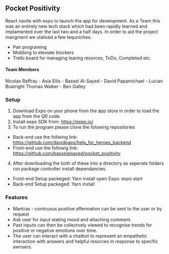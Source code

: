 ## Pocket Positivity

React navite with expo to launch the app for development.
As a Team this was an entirely new tech stack which had been rapidly learned and implamented over the last two and a half days. In order to aid the project mangment we utalised a few tequniches:

- Pair programing
- Mobbing to eleviate blockers
- Trello board for managing learing resorces, ToDo, Completed etc.

#### Team Members

Nicolas Raffray - Asia Ellis - Bassel Al-Sayed - David Papamichael - Lucian Boatright
Thomas Walker - Ben Galley

### Setup

1. Download Expo on your phone from the app store in order to load the app from the QR code.
2. Install expo SDK from: https://expo.io/
3. To run the program please clone the folowing repositories

- Back-end use the follwing link: https://github.com/davidpaps/help_for_heroes_backend
- Front-end use the followig link: https://github.com/basselalsayed/pocket_positivity

4. After downloading the both of these into a directory as seperate folders run package controller install dependancies.

- Front-end
  Setup packeged: Yarn install
  open Expo: expo start
- Back-end
  Setup packeged: Yarn install

### Features

- Mantras - contnuous positive affermation can be sent to the user or by request
- Ask user for input stating mood and attaching comment.
- Past inputs can then be collectvely viewed to recognise trends for positive or negative emotions over time.
- The user can interact with a chatbot to represent an empathetic interaction with answers and helpful resorces in response to specific awnsers.
